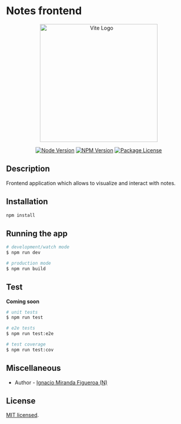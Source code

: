 # Notes frontend

<p align="center">
  <a href="https://vitejs.dev/" target="blank"><img src="https://vitejs.dev/logo.svg" width="320" alt="Vite Logo"/></a>
</p>

<p align="center">
  <a href="https://nodejs.org/en/" target="_blank"><img src="https://img.shields.io/badge/node-14.17.4-blue" alt="Node Version"/></a>
  <a href="https://nodejs.org/en/" target="_blank"><img src="https://img.shields.io/badge/npm-6.14.14-brightgreen" alt="NPM Version"/></a>
  <a href="#" target="_blank"><img src="https://img.shields.io/badge/license-MIT-yellow" alt="Package License"/></a>
</p>

## Description

Frontend application which allows to visualize and interact with notes.

## Installation

```bash
npm install
```

## Running the app

```bash
# development/watch mode
$ npm run dev

# production mode
$ npm run build
```

## Test

**Coming soon**

```bash
# unit tests
$ npm run test

# e2e tests
$ npm run test:e2e

# test coverage
$ npm run test:cov
```

## Miscellaneous

- Author - [Ignacio Miranda Figueroa (N)](https://www.linkedin.com/in/ignacio-miranda-figueroa/)

## License

[MIT licensed](LICENSE).

